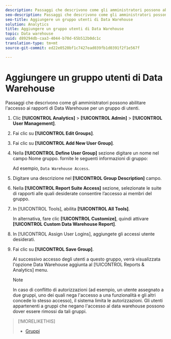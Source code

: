 ```yaml
---
description: Passaggi che descrivono come gli amministratori possono abilitare l'accesso ai rapporti di Data Warehouse per un gruppo di utenti.
seo-description: Passaggi che descrivono come gli amministratori possono abilitare l'accesso ai rapporti di Data Warehouse per un gruppo di utenti.
seo-title: Aggiungere un gruppo utenti di Data Warehouse
solution: Analytics
title: Aggiungere un gruppo utenti di Data Warehouse
topic: Data warehouse
uuid: d89294db-caa3-4044-b70d-65b512b0dc1c
translation-type: tm+mt
source-git-commit: ed22e0520bf1c7427ead039fb1d0391f2f1e567f

---
```



# Aggiungere un gruppo utenti di Data Warehouse

Passaggi che descrivono come gli amministratori possono abilitare l'accesso ai rapporti di Data Warehouse per un gruppo di utenti.

1. Clic **[!UICONTROL Analytics]** &gt; **[!UICONTROL Admin]** &gt; **[!UICONTROL User Management]**.
1. Fai clic su **[!UICONTROL Edit Groups]**.
1. Fai clic su **[!UICONTROL Add New User Group]**.
1. Nella **[!UICONTROL Define User Group]** sezione digitare un nome nel campo Nome gruppo. fornite le seguenti informazioni di gruppo:

   Ad esempio, `Data Warehouse Access`.
1. Digitare una descrizione nel **[!UICONTROL Group Description]** campo.
1. Nella **[!UICONTROL Report Suite Access]** sezione, selezionate le suite di rapporti alle quali desiderate consentire l’accesso ai membri del gruppo.
1. In [!UICONTROL Tools], abilita **[!UICONTROL All Tools]**.

   In alternativa, fare clic **[!UICONTROL Customize]**, quindi attivare **[!UICONTROL Custom Data Warehouse Report]**.

1. In [!UICONTROL Assign User Logins], aggiungete gli accessi utente desiderati.
1. Fai clic su **[!UICONTROL Save Group]**.

   Al successivo accesso degli utenti a questo gruppo, verrà visualizzata l'opzione Data Warehouse aggiunta al [!UICONTROL Reports & Analytics] menu.

   >[!NOTE]
   >
   >In caso di conflitto di autorizzazioni (ad esempio, un utente assegnato a due gruppi, uno dei quali nega l'accesso a una funzionalità e gli altri concede lo stesso accesso), il sistema limita le autorizzazioni. Gli utenti appartenenti a gruppi che negano l'accesso al data warehouse possono dover essere rimossi da tali gruppi.

>[!MORELIKETHIS]
>
>* [Gruppi](/help/admin/user-management2/c-user-groups/groups.md)

